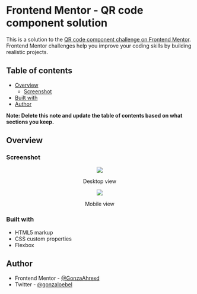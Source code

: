 # Frontend Mentor - QR code component solution

This is a solution to the [QR code component challenge on Frontend Mentor](https://www.frontendmentor.io/challenges/qr-code-component-iux_sIO_H). Frontend Mentor challenges help you improve your coding skills by building realistic projects. 

## Table of contents

- [Overview](#overview)
  - [Screenshot](#screenshot)
- [Built with](#built-with)
- [Author](#author)


**Note: Delete this note and update the table of contents based on what sections you keep.**

## Overview

### Screenshot
<div align="center">
<div>
<img src="https://cdn.discordapp.com/attachments/740761148642689055/1022563578135445524/unknown.png">
<p align="center"> Desktop view </p>
</div>
<div>
<img src="https://cdn.discordapp.com/attachments/740761148642689055/1022564112116494406/unknown.png">
<p align="center"> Mobile view </p>
</div>
</div>

### Built with

- HTML5 markup
- CSS custom properties
- Flexbox


## Author

- Frontend Mentor - [@GonzaAhrexd](https://www.frontendmentor.io/profile/GonzaAhrexd)
- Twitter - [@gonzaloebel](https://twitter.com/GonzaloEbel)

